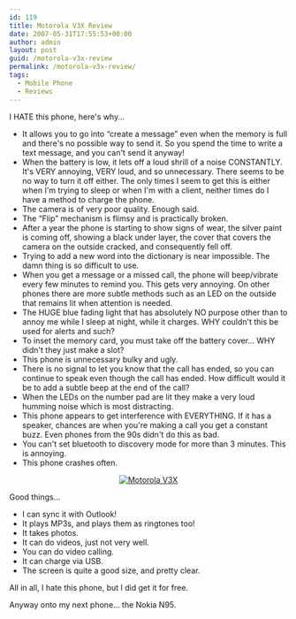 ```yaml
---
id: 119
title: Motorola V3X Review
date: 2007-05-31T17:55:53+00:00
author: admin
layout: post
guid: /motorola-v3x-review
permalink: /motorola-v3x-review/
tags:
  - Mobile Phone
  - Reviews
---
```

<p class="lead">
  I HATE this phone, here's why&#8230;<!--more-->
</p>

  * It allows you to go into &#8220;create a message&#8221; even when the memory is full and there's no possible way to send it. So you spend the time to write a text message, and you can't send it anyway!
  * When the battery is low, it lets off a loud shrill of a noise CONSTANTLY. It's VERY annoying, VERY loud, and so unnecessary. There seems to be no way to turn it off either. The only times I seem to get this is either when I'm trying to sleep or when I'm with a client, neither times do I have a method to charge the phone.
  * The camera is of very poor quality. Enough said.
  * The &#8220;Flip&#8221; mechanism is flimsy and is practically broken.
  * After a year the phone is starting to show signs of wear, the silver paint is coming off, showing a black under layer, the cover that covers the camera on the outside cracked, and consequently fell off.
  * Trying to add a new word into the dictionary is near impossible. The damn thing is so difficult to use.
  * When you get a message or a missed call, the phone will beep/vibrate every few minutes to remind you. This gets very annoying. On other phones there are more subtle methods such as an LED on the outside that remains lit when attention is needed.
  * The HUGE blue fading light that has absolutely NO purpose other than to annoy me while I sleep at night, while it charges. WHY couldn't this be used for alerts and such?
  * To inset the memory card, you must take off the battery cover&#8230; WHY didn't they just make a slot?
  * This phone is unnecessary bulky and ugly.
  * There is no signal to let you know that the call has ended, so you can continue to speak even though the call has ended. How difficult would it be to add a subtle beep at the end of the call?
  * When the LEDs on the number pad are lit they make a very loud humming noise which is most distracting.
  * This phone appears to get interference with EVERYTHING. If it has a speaker, chances are when you're making a call you get a constant buzz. Even phones from the 90s didn't do this as bad.
  * You can't set bluetooth to discovery mode for more than 3 minutes. This is annoying.
  * This phone crashes often.

[](http://wade.be/upload/v3x.jpg "Motorola V3X")

<p style="text-align: center">
  <a href="http://wade.be/upload/v3x.jpg" title="Motorola V3X"><img src="http://wade.be/upload/v3x.jpg" alt="Motorola V3X" /></a>
</p>

[](http://wade.be/upload/v3x.jpg "Motorola V3X")Good things&#8230;

  * I can sync it with Outlook!
  * It plays MP3s, and plays them as ringtones too!
  * It takes photos.
  * It can do videos, just not very well.
  * You can do video calling.
  * It can charge via USB.
  * The screen is quite a good size, and pretty clear.

All in all, I hate this phone, but I did get it for free.

Anyway onto my next phone&#8230; the Nokia N95.